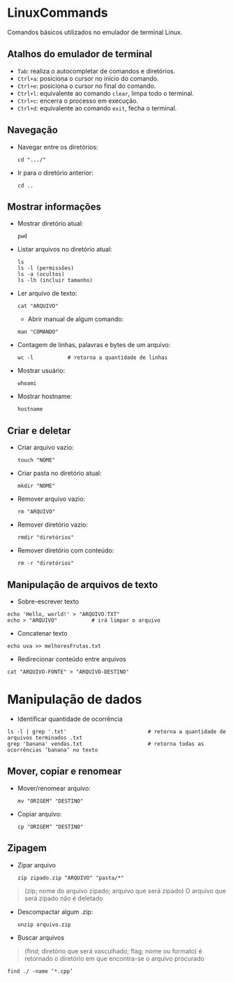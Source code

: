 # **LinuxCommands**

Comandos básicos utilizados no emulador de terminal Linux.

## **Atalhos do emulador de terminal**

- `Tab`: realiza o autocompletar de comandos e diretórios.
- `Ctrl+a`: posiciona o cursor no início do comando.
- `Ctrl+e`: posiciona o cursor no final do comando.
- `Ctrl+l`: equivalente ao comando `clear`, limpa todo o terminal.
- `Ctrl+c`: encerra o processo em execução.
- `Ctrl+d`: equivalente ao comando `exit`, fecha o terminal.

## Navegação


- Navegar entre os diretórios:
    
    ```
    cd ".../"
    ```
    
- Ir para o diretório anterior:
    
    ```
    cd ..
    ```

## Mostrar informações


- Mostrar diretório atual:
    
    ```
    pwd
    ```
    
- Listar arquivos no diretório atual:
    
    ```
    ls
    ls -l (permissões)
    ls -a (ocultos)
    ls -lh (incluir tamanho)
    ```
    
- Ler arquivo de texto:
    
    ```
    cat "ARQUIVO"
    ```
    
    
    - Abrir manual de algum comando:
    
    ```
    man "COMANDO"
    ```
    
    
- Contagem de linhas, palavras e bytes de um arquivo:
    
    ```
    wc -l           # retorna a quantidade de linhas
    ```
    
    
- Mostrar usuário:
    
    ```
    whoami
    ```
    
- Mostrar hostname:
    
    ```
    hostname
    ```
    

## Criar e deletar


- Criar arquivo vazio:
    
    ```
    touch "NOME"
    ```
    
- Criar pasta no diretório atual:
    
    ```
    mkdir "NOME"
    ```
    
- Remover arquivo vazio:
    
    ```
    rm "ARQUIVO"
    ```
    
- Remover diretório vazio:
    
    ```
    rmdir "diretórios"
    ```
    
- Remover diretório com conteúdo:

    ```
    rm -r "diretórios"
    ```
    
## Manipulação de arquivos de texto

- Sobre-escrever texto
 
 ```
 echo 'Hello, world!' > "ARQUIVO.TXT"  
 echo > "ARQUIVO"           # irá limpar o arquivo
 ```
 
 - Concatenar texto

```
echo uva >> melhoresFrutas.txt
```

    
- Redirecionar conteúdo entre arquivos

```
cat "ARQUIVO-FONTE" > "ARQUIVO-DESTINO"
```

# Manipulação de dados

- Identificar quantidade de ocorrência

```
ls -l | grep '.txt'                          # retorna a quantidade de arquivos terminados .txt
grep 'banana' vendas.txt                     # retorna todas as ocorrências ‘banana’ no texto
```

## Mover, copiar e renomear


- Mover/renomear arquivo:
    
    ```
    mv "ORIGEM" "DESTINO"
    ```
    
- Copiar arquivo:
    
    ```
    cp "ORIGEM" "DESTINO"
    ```
    

## Zipagem


- Zipar arquivo
    
    ```
    zip zipado.zip "ARQUIVO" "pasta/*"
    ```
    

> (zip; nome do arquivo zipado; arquivo que será zipado) O arquivo que será zipado não é deletado
> 
- Descompactar algum .zip:
    
    ```
    unzip arquivo.zip
    ```
    
- Buscar arquivos

> (find; diretório que será vasculhado; flag; nome ou formato) é retornado o diretório em que encontra-se o arquivo procurado
> 

```
find ./ -name ‘*.cpp’
```
